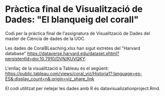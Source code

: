 # Pràctica final de Visualització de Dades: "El blanqueig del corall"
Codi per la pràctica final de l'assignatura de Visualització de Dades del master de Ciència de dades de la UOC.


Les dades de CoralBLeaching.xlsx han sigut extretes del "Harvard database" https://dataverse.harvard.edu/dataset.xhtml?persistentId=doi:10.7910/DVN/KUVQKY.

L'enllaç de la visualització a Tableau és el següent: https://public.tableau.com/views/coral_viz/Historia1?:language=es-ES&:display_count=n&:origin=viz_share_link

El codi utilitzat per netejar les dades amb R és datavisualizationproject.Rmd.
